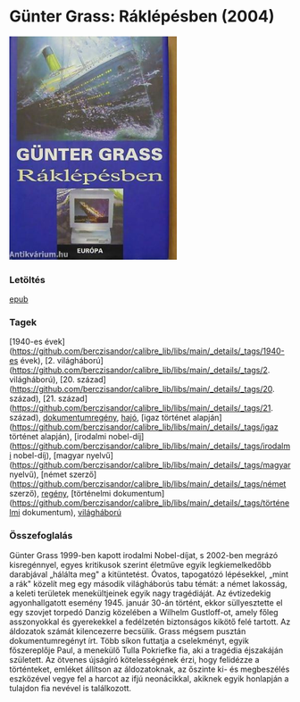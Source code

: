 # <a name="id_358">Günter Grass: Ráklépésben (2004)</a>
<img src="https://github.com/BercziSandor/calibre_lib/raw/main/libs/main/Gunter%20Grass/Raklepesben%20%28358%29/cover.jpg" alt="cover" width="300"/>

### Letöltés
[epub](https://github.com/BercziSandor/calibre_lib/raw/main/libs/main/Gunter%20Grass/Raklepesben%20%28358%29/Raklepesben%20-%20Gunter%20Grass.epub)

### Tagek
[1940-es évek](https://github.com/berczisandor/calibre_lib/libs/main/_details/_tags/1940-es évek), [2. világháború](https://github.com/berczisandor/calibre_lib/libs/main/_details/_tags/2. világháború), [20. század](https://github.com/berczisandor/calibre_lib/libs/main/_details/_tags/20. század), [21. század](https://github.com/berczisandor/calibre_lib/libs/main/_details/_tags/21. század), [dokumentumregény](https://github.com/berczisandor/calibre_lib/libs/main/_details/_tags/dokumentumregény), [hajó](https://github.com/berczisandor/calibre_lib/libs/main/_details/_tags/hajó), [igaz történet alapján](https://github.com/berczisandor/calibre_lib/libs/main/_details/_tags/igaz történet alapján), [irodalmi nobel-díj](https://github.com/berczisandor/calibre_lib/libs/main/_details/_tags/irodalmi nobel-díj), [magyar nyelvű](https://github.com/berczisandor/calibre_lib/libs/main/_details/_tags/magyar nyelvű), [német szerző](https://github.com/berczisandor/calibre_lib/libs/main/_details/_tags/német szerző), [regény](https://github.com/berczisandor/calibre_lib/libs/main/_details/_tags/regény), [történelmi dokumentum](https://github.com/berczisandor/calibre_lib/libs/main/_details/_tags/történelmi dokumentum), [világháború](https://github.com/berczisandor/calibre_lib/libs/main/_details/_tags/világháború)

### Összefoglalás
<div>
<p>Günter ​Grass 1999-ben kapott irodalmi Nobel-díjat, s 2002-ben megrázó kisregénnyel, egyes kritikusok szerint életműve egyik legkiemelkedőbb darabjával „hálálta meg" a kitüntetést. Óvatos, tapogatózó lépésekkel, „mint a rák" közelít meg egy második világháborús tabu témát: a német lakosság, a keleti területek menekültjeinek egyik nagy tragédiáját. Az évtizedekig agyonhallgatott esemény 1945. január 30-án történt, ekkor süllyesztette el egy szovjet torpedó Danzig közelében a Wilhelm Gustloff-ot, amely főleg asszonyokkal és gyerekekkel a fedélzetén biztonságos kikötő felé tartott. Az áldozatok számát kilencezerre becsülik. Grass mégsem pusztán dokumentumregényt írt. Több síkon futtatja a cselekményt, egyik főszereplője Paul, a menekülő Tulla Pokriefke fia, aki a tragédia éjszakáján született. Az ötvenes újságíró kötelességének érzi, hogy felidézze a történteket, emléket állítson az áldozatoknak, az őszinte ki- és megbeszélés eszközével vegye fel a harcot az ifjú neonácikkal, akiknek egyik honlapján a tulajdon fia nevével is találkozott.</p></div>


